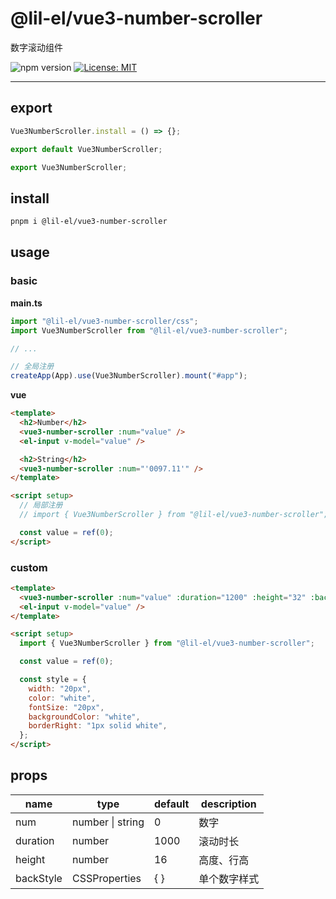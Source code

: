 # @lil-el/vue3-number-scroller

数字滚动组件

![npm version](https://img.shields.io/npm/v/@lil-el/vue3-number-scroller?color=green) [![License: MIT](https://img.shields.io/badge/License-MIT-yellow.svg)](https://opensource.org/licenses/MIT)

---

## export

```ts
Vue3NumberScroller.install = () => {};

export default Vue3NumberScroller;

export Vue3NumberScroller;
```

## install

```bash
pnpm i @lil-el/vue3-number-scroller
```

## usage

### basic

**main.ts**

```ts
import "@lil-el/vue3-number-scroller/css";
import Vue3NumberScroller from "@lil-el/vue3-number-scroller";

// ...

// 全局注册
createApp(App).use(Vue3NumberScroller).mount("#app");
```

**vue**

```html
<template>
  <h2>Number</h2>
  <vue3-number-scroller :num="value" />
  <el-input v-model="value" />

  <h2>String</h2>
  <vue3-number-scroller :num="'0097.11'" />
</template>

<script setup>
  // 局部注册
  // import { Vue3NumberScroller } from "@lil-el/vue3-number-scroller";

  const value = ref(0);
</script>
```

### custom

```html
<template>
  <vue3-number-scroller :num="value" :duration="1200" :height="32" :back-style="style" />
  <el-input v-model="value" />
</template>

<script setup>
  import { Vue3NumberScroller } from "@lil-el/vue3-number-scroller";

  const value = ref(0);

  const style = {
    width: "20px",
    color: "white",
    fontSize: "20px",
    backgroundColor: "white",
    borderRight: "1px solid white",
  };
</script>
```

## props

| name      | type             | default | description  |
| --------- | ---------------- | ------- | ------------ |
| num       | number \| string | 0       | 数字         |
| duration  | number           | 1000    | 滚动时长     |
| height    | number           | 16      | 高度、行高   |
| backStyle | CSSProperties    | { }     | 单个数字样式 |
